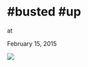 # #busted #up











at

February 15, 2015















![](Screenshot%2Bfrom%2B2015-02-15%2B15%3A02%3A21.png)
